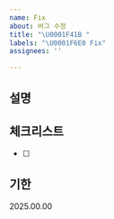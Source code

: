 ```yaml
---
name: Fix
about: 버그 수정
title: "\U0001F41B "
labels: "\U0001F6E0️ Fix"
assignees: ''

---
```


## 설명

## 체크리스트
- [ ] 

## 기한
2025.00.00

